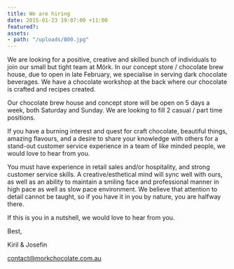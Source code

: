 ```yaml
---
title: We are hiring
date: 2015-01-23 19:07:00 +11:00
featured?: 
assets:
- path: "/uploads/800.jpg"
---
```


We are looking for a positive, creative and skilled bunch of individuals to join our small but tight team at Mörk. In our concept store / chocolate brew house, due to open in late February, we specialise in serving dark chocolate beverages. We have a chocolate workshop at the back where our chocolate is crafted and recipes created.


Our chocolate brew house and concept store will be open on 5 days a week, both Saturday and Sunday. We are looking to fill 2 casual / part time positions. 

If you have a burning interest and quest for craft chocolate, beautiful things, amazing flavours, and a desire to share your knowledge with others for a stand-out customer service experience in a team of like minded people, we would love to hear from you.

You must have experience in retail sales and/or hospitality, and strong customer service skills. A creative/esthetical mind will sync well with ours, as well as an ability to maintain a smiling face and professional manner in high pace as well as slow pace environment. We believe that attention to detail cannot be taught, so if you have it in you by nature, you are halfway there. 

If this is you in a nutshell, we would love to hear from you.

Best,

Kiril & Josefin

contact@morkchocolate.com.au
